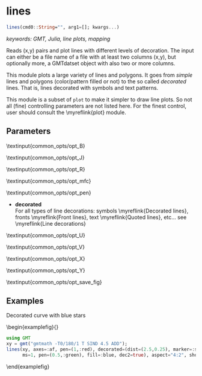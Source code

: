 # lines

```julia
lines(cmd0::String="", arg1=[]; kwargs...)
```

*keywords: GMT, Julia, line plots, mapping*

Reads (x,y) pairs and plot lines with different levels of decoration. The input can either be a file
name of a file with at least two columns (x,y), but optionally more, a GMTdatset object with also two
or more columns.

This module plots a large variety of lines and polygons. It goes from *simple* lines and polygons
(color/pattern filled or not) to the so called *decorated* lines. That is, lines decorated with
symbols and text patterns.

This module is a subset of `plot` to make it simpler to draw line plots. So not all (fine)
controlling parameters are not listed here. For the finest control, user should consult the \myreflink{plot} module.

Parameters
----------

\textinput{common_opts/opt_B}

\textinput{common_opts/opt_J}

\textinput{common_opts/opt_R}

\textinput{common_opts/opt_mfc}

\textinput{common_opts/opt_pen}

- **decorated**\
   For all types of line decorations: symbols \myreflink{Decorated lines}, fronts \myreflink{Front lines},
   text \myreflink{Quoted lines}, etc... see \myreflink{Line decorations}

\textinput{common_opts/opt_U}

\textinput{common_opts/opt_V}

\textinput{common_opts/opt_X}

\textinput{common_opts/opt_Y}

\textinput{common_opts/opt_save_fig}

Examples
--------

Decorated curve with blue stars

\begin{examplefig}{}
```julia
using GMT
xy = gmt("gmtmath -T0/180/1 T SIND 4.5 ADD");
lines(xy, axes=:af, pen=(1,:red), decorated=(dist=(2.5,0.25), marker=:star,
      ms=1, pen=(0.5,:green), fill=:blue, dec2=true), aspect="4:2", show=true)
```
\end{examplefig}
